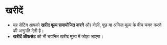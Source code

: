 # **खरीदें**

- यह सेटिंग आपको **खरीद मूल्य समायोजित करने** और बोली, पूछ या अंकित मूल्य के बीच चयन करने की अनुमति देती है।
- **खरीदें ऑफसेट** को भी चयनित खरीद मूल्य में जोड़ा जाएगा।
